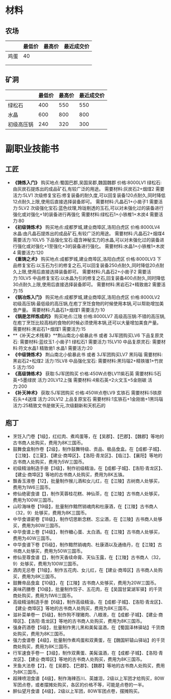 # 材料

## 农场

|      | 最低价 | 最高价 | 最近成交价 |
| ---- | :----- | ------ | ---------- |
| 鸡蛋 | 40     |        |            |
|      |        |        |            |
|      |        |        |            |



## 矿洞

|            | 最低价 | 最高价 | 最近成交价 |
| ---------- | ------ | ------ | ---------- |
| 绿松石     | 400    | 550    | 550        |
| 水晶       | 600    | 800    | 800        |
| 初级高压锅 | 240    | 320    | 300        |



# 副职业技能书

## 工匠

- **《铸炼入门》** 购买地点:蜀国巴郡,吴国吴郡,魏国魏郡 价格:8000LV1 绿松石:由灰炭石提炼出的成品矿石,有较广泛的用途。  需要材料:灰炭石2+烟煤2  需要活力:5LV1 次级修复宝石:修复装备的耐久度,可以回复装备120点耐久,同时降低12点耐久上限,使用后直接选择装备即可。  需要材料:凡晶石1+小凿子1  需要活力:5LV2 次级强化宝石:蓝色纹理,玲珑剔透的玉石,可以对未强化过的装备进行强化或对强化+1的装备进行再强化  需要材料:绿松石1+小铁椎1+木炭4  需要活力:80
- **《初级铸炼术》** 购买地点:成都罗城,建业商埠区,洛阳白虎区 价格:8000LV4 水晶:由凡晶石提炼出的成品矿石,有较广泛的用途。  需要材料:凡晶石2+烟煤4  需要活力:10LV5 下品强化宝石:蕴含神秘玄力的水晶,可以对未强化过的装备进行强化或对强化+1至强化+3的装备进行强化。  需要材料:水晶1+小铁椎1+木炭4  需要活力:120
- **《重铸之术》** 购买地点:成都罗城,建业商埠区,洛阳白虎区 价格:8000LV3 下品修复宝石:以玉石为引的修复之石,可以回复装备250点耐久,同时降低20点耐久上限,使用后直接选择装备即可。  需要材料:凡晶石2+小凿子2  需要活力:10LV5 中品修复宝石:以水晶为引的修复之石,回复装备400点耐久,同时降低30点耐久上限,使用后直接选择装备即可。  需要材料:黑岩石2+精致凿2  需要活力:15
- **《锅冶炼入门》** 购买地点:成都罗城,建业商埠区,洛阳白虎区 价格:8000LV2 初级高压锅:最低级的高压锅,在庖丁烹饪食物的时候使用本锅,可以帮助增加美食产量。  需要材料:凡晶石1+烟煤1  需要活力:10
- **《锅是怎样炼成的》** 购买地点:江陵 价格:8000LV7 高级高压锅:不错的高压锅,在庖丁烹饪比较高档的食物的时候必须使用本锅,还可以大量增加美食产量。  需要材料:黑岩石1+烟煤1  需要活力:15
- **《补天之术残章》**荆山南北小偷暴此书 或者 3J军团购买LV6 下品复原灵石:  需要材料:蓝纹玉1 小凿子1 绿松石1  需要活力:15LV10 中品复原灵石:  需要材料:符文水晶1 精致凿1 水晶1  需要活力:20  
- **《中级铸炼术》** 荆山南北小偷暴此书 或者 3J军团购买LV7 黑玛瑙  需要材料:黑岩石2+松煤2  活力:15LV8 中品强化宝石:  需要材料:黑玛瑙2+精铁锥1+竹炭5  活力:150
- **《高级铸练术》** 获取:5J军团购买 价格:450W点卷LV11紫石英  需要材料:5石英+5墨绿炭  活力:20LV12上强  需要材料:4紫石英+2火文玉+5金刚碳  活力:200
- **《补天神术》** 获取:5J军团购买 价格:450W点卷LV9 玄铁石  需要材料:5铁原石头+4送煤  活力:20LV12 上品复原宝石  需要材料:1玄铁石+1金刚凿+1黑玛瑙  活力:25精致文书是做天元,次级翻新和天机石的

## 庖丁

- 烹饪入门卷【1级】，红红肉、煮鸡蛋等，在【吴郡】、【巴郡】、【魏郡】等地的古书商人处购买，费用为8K三国币。
- 鼓舞食盒制作卷【2级】，制作鼓舞特级、贡品、极品食盒。在【成都·子城】、【江陵】、【江夏】、【建业·商埠区】、【洛阳·青龙区】、【临江】、【襄阳】等地的古书商人处购买，费用为5W三国币。
- 初级精油制造手册【3级】，制作初级精油，在【成都·子城】、【洛阳·青龙区】、【建业·商埠区】等地的古书商人处购买，费用为8K五铢。
- 飘香玉液卷【12】，批量制作猴儿酒和女儿红，在【江陵】古树商人处够买，费用为1W6三国币。
- 修仙绝密食谱【】，制作芙蓉桂花糕、神仙茶，在【江陵】古书商人处够买，费用为100W三国币。
- 山珍海味卷【19级】，批量制作黯然销魂肉和杜康酒，在【江陵】古书商人（32，9）处够买，费用为8K三国币。
- 中华食谱密卷【18级】，制作切思断念糕、忘尘酒，在【江陵】古书商人处够买，费用为80W三国币。
- 中华食谱上卷【14级】，制作糖心蛋、太白酒。在【江陵】古书商人处够买，费用为40W三国币。
- 中华食谱下卷【15级】，制作黯然销魂肉、杜康酒以及通络丹，在【江陵】古书商人处够买，费用为50W三国币。
- 修仙至尊食谱【】，制作天香续命膏、天仙玉露，在【江陵】古书商人（32，9）处够买，费用为100W三国币。
- 酒肉无忌卷【11级】，制作五花肉、女儿红，在【建业·商埠区】古书商人处购买，费用为8K三国币。
- 鼓舞帝品食盒【10级】，在【江陵】古书商人处够买，费用为20W三国币。
- 美味药膳卷【10级】，批量制作饺子、五花肉，在【吴国甘棠湖军驿】的千货商处购买，费用为1W6三国币。
- 高级精油制造手册【6级】，制作高级精油，在【成都·子城】、【洛阳·青龙区】、【建业·商埠区】等地的古书商人处购买，费用为8K三国币。
- 滋补菜单卷一【5级】，制作狗不理猪肉、八粮液，在【成都·子城】、【建业·商埠区】、【洛阳·青龙区】等地的古书商人处购买，费用为8K三国币。
- 强身药酒卷【5级】，批量制作男儿黑和美髯温酒，在【蜀国泽林驿站】千货商处购买，费用为8K三国币。
- 强力食谱卷【4级】，批量制作煮鸡蛋和双黄蛋，在【魏国轩辕山驿站】的千货商处购买，费用为8K三国币。
- 行军速食手卷一【3级】，制作双黄蛋、美髯温酒，在【成都·子城】、【洛阳·青龙区】、【建业·商埠区】等地的古书商人处购买，费用为8K三国币。
- 烹鱼大法卷【2】，在【吴郡】、【巴郡】、【魏郡】等地的古书商人处购买，费用为8K三国币。
- 超辣喷泪食谱【4级】，制作海辣百川、英雄泪，2级以上军团才给购买，80W军团点卷，或者摆摊处购买，各区的价格不等，可能是点卷的一半。
- 醉仙望月食谱【4级】，2级以上军团，80W军团点卷，摆摊购买。

   